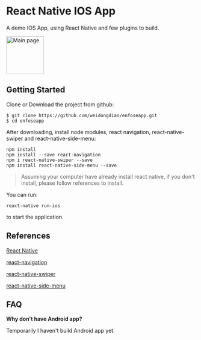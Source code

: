 # **React Native IOS App**

A demo IOS App, using React Native and few plugins to build.

<img src="https://s3.amazonaws.com/poly-screenshots.angel.co/Project/ee/588924/70c5e7fd5a33e6a28b2758cb036b21df-original.png" alt="Main page" style="height: 100px;"/>



## **Getting Started**

Clone or Download the project from github:

```
$ git clone https://github.com/weidongdiao/enfoseapp.git
$ cd enfoseapp
```

After downloading, install node modules, react navigation, react-native-swiper and
react-native-side-menu:

```
npm install
npm install --save react-navigation
npm i react-native-swiper --save
npm install react-native-side-menu --save
```

> Assuming your computer have already install react native, if you don't install, please follow references to install.

You can run:

`react-native run-ios`

to start the application.


 ## **References**

[React Native](https://facebook.github.io/react-native/)

[react-navigation](https://reactnavigation.org/)

[react-native-swiper](https://www.npmjs.com/package/react-native-swiper)

[react-native-side-menu](https://www.npmjs.com/package/react-native-side-menu)


## **FAQ**

**Why don't have Android app?**

Temporarily I haven't build Android app yet.
